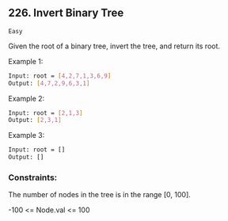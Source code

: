 ## 226. Invert Binary Tree
`Easy`

Given the root of a binary tree, invert the tree, and return its root.

Example 1:
```sh
Input: root = [4,2,7,1,3,6,9]
Output: [4,7,2,9,6,3,1]
```

Example 2:
```sh
Input: root = [2,1,3]
Output: [2,3,1]
```

Example 3:
```sh
Input: root = []
Output: []
```

### Constraints:

The number of nodes in the tree is in the range [0, 100].

-100 <= Node.val <= 100
